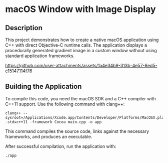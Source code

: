 # macOS Window with Image Display

## Description

This project demonstrates how to create a native macOS application using C++ with direct Objective-C runtime calls. The application displays a procedurally generated gradient image in a custom window without using standard application frameworks.

https://github.com/user-attachments/assets/1a4e34b9-313b-4e57-8ed5-c15147114f76

## Building the Application

To compile this code, you need the macOS SDK and a C++ compiler with C++11 support. Use the following command with clang++:

```
clang++ --sysroot=/Applications/Xcode.app/Contents/Developer/Platforms/MacOSX.platform/Developer/SDKs/MacOSX.sdk -std=c++11 -framework Cocoa main.cpp -o app
```

This command compiles the source code, links against the necessary frameworks, and produces an executable.

After successful compilation, run the application with:

```
./app
```